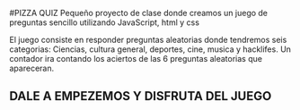 #PIZZA QUIZ
Pequeño proyecto de clase donde creamos un juego de preguntas sencillo utilizando JavaScript, html y css 

El juego consiste en responder preguntas aleatorias donde tendremos seis categorias: Ciencias, cultura general, deportes, cine, musica y hacklifes. 
Un contador ira contando los aciertos de las 6 preguntas aleatorias que apareceran. 

## DALE A EMPEZEMOS Y DISFRUTA DEL JUEGO
